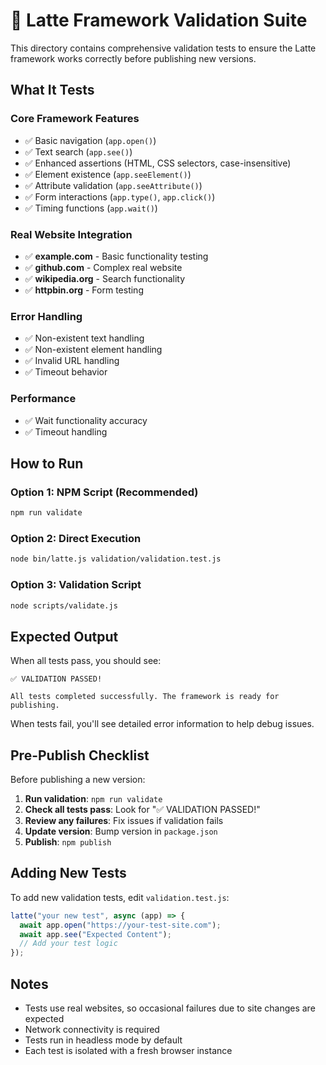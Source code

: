 # 🧪 Latte Framework Validation Suite

This directory contains comprehensive validation tests to ensure the Latte framework works correctly before publishing new versions.

## What It Tests

### Core Framework Features
- ✅ Basic navigation (`app.open()`)
- ✅ Text search (`app.see()`)
- ✅ Enhanced assertions (HTML, CSS selectors, case-insensitive)
- ✅ Element existence (`app.seeElement()`)
- ✅ Attribute validation (`app.seeAttribute()`)
- ✅ Form interactions (`app.type()`, `app.click()`)
- ✅ Timing functions (`app.wait()`)

### Real Website Integration
- ✅ **example.com** - Basic functionality testing
- ✅ **github.com** - Complex real website
- ✅ **wikipedia.org** - Search functionality
- ✅ **httpbin.org** - Form testing

### Error Handling
- ✅ Non-existent text handling
- ✅ Non-existent element handling  
- ✅ Invalid URL handling
- ✅ Timeout behavior

### Performance
- ✅ Wait functionality accuracy
- ✅ Timeout handling

## How to Run

### Option 1: NPM Script (Recommended)
```bash
npm run validate
```

### Option 2: Direct Execution
```bash
node bin/latte.js validation/validation.test.js
```

### Option 3: Validation Script
```bash
node scripts/validate.js
```

## Expected Output

When all tests pass, you should see:
```
✅ VALIDATION PASSED!

All tests completed successfully. The framework is ready for publishing.
```

When tests fail, you'll see detailed error information to help debug issues.

## Pre-Publish Checklist

Before publishing a new version:

1. **Run validation**: `npm run validate`
2. **Check all tests pass**: Look for "✅ VALIDATION PASSED!"
3. **Review any failures**: Fix issues if validation fails
4. **Update version**: Bump version in `package.json`
5. **Publish**: `npm publish`

## Adding New Tests

To add new validation tests, edit `validation.test.js`:

```javascript
latte("your new test", async (app) => {
  await app.open("https://your-test-site.com");
  await app.see("Expected Content");
  // Add your test logic
});
```

## Notes

- Tests use real websites, so occasional failures due to site changes are expected
- Network connectivity is required
- Tests run in headless mode by default
- Each test is isolated with a fresh browser instance

